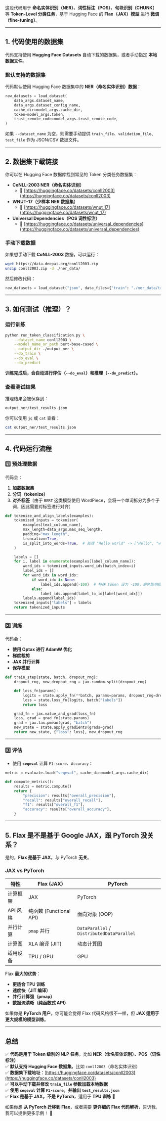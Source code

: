 这段代码用于 **命名实体识别（NER）、词性标注（POS）、句块识别（CHUNK）** 等 **Token-Level 分类任务**，基于 Hugging Face 的 **Flax（JAX）模型** 进行 **微调（fine-tuning）**。

---

## **1. 代码使用的数据集**
代码支持使用 **Hugging Face Datasets** 自动下载的数据集，或者手动指定 **本地数据文件**。

### **默认支持的数据集**
代码默认使用 Hugging Face 数据集中的 **NER（命名实体识别）数据**：
```python
raw_datasets = load_dataset(
    data_args.dataset_name,
    data_args.dataset_config_name,
    cache_dir=model_args.cache_dir,
    token=model_args.token,
    trust_remote_code=model_args.trust_remote_code,
)
```
如果 `--dataset_name` 为空，则需要手动提供 `train_file`、`validation_file`、`test_file` 作为 JSON/CSV 数据文件。

---

## **2. 数据集下载链接**
你可以在 Hugging Face 数据库找到常见的 Token 分类任务数据集：
- **CoNLL-2003 NER（命名实体识别）**
  - 📌 [https://huggingface.co/datasets/conll2003](https://huggingface.co/datasets/conll2003)
- **WNUT-17（少样本 NER 数据集）**
  - 📌 [https://huggingface.co/datasets/wnut_17](https://huggingface.co/datasets/wnut_17)
- **Universal Dependencies（POS 词性标注）**
  - 📌 [https://huggingface.co/datasets/universal_dependencies](https://huggingface.co/datasets/universal_dependencies)

### **手动下载数据**
如果想手动下载 **CoNLL-2003** 数据，可以运行：
```bash
wget https://data.deepai.org/conll2003.zip
unzip conll2003.zip -d ./ner_data/
```
然后修改代码：
```python
raw_datasets = load_dataset("json", data_files={"train": "./ner_data/train.json"})
```

---

## **3. 如何测试（推理）？**
### **运行训练**
```bash
python run_token_classification.py \
    --dataset_name conll2003 \
    --model_name_or_path bert-base-cased \
    --output_dir ./output_ner \
    --do_train \
    --do_eval \
    --do_predict
```
**训练完成后，会自动进行评估（`--do_eval`）和推理（`--do_predict`）。**

### **查看测试结果**
推理结果会被保存到：
```bash
output_ner/test_results.json
```
你可以使用 `jq` 或 `cat` 查看：
```bash
cat output_ner/test_results.json
```

---

## **4. 代码运行流程**
### **1️⃣ 预处理数据**
代码会：
1. **加载数据集**
2. **分词（tokenize）**
3. **对齐标签**（由于 `BERT` 这类模型使用 WordPiece，会将一个单词拆分为多个子词，因此需要对标签进行对齐）

```python
def tokenize_and_align_labels(examples):
    tokenized_inputs = tokenizer(
        examples[text_column_name],
        max_length=data_args.max_seq_length,
        padding="max_length",
        truncation=True,
        is_split_into_words=True,  # 处理 "Hello world" -> ["Hello", "world"]
    )

    labels = []
    for i, label in enumerate(examples[label_column_name]):
        word_ids = tokenized_inputs.word_ids(batch_index=i)
        label_ids = []
        for word_idx in word_ids:
            if word_idx is None:
                label_ids.append(-100)  # 特殊 token 设为 -100，避免影响损失计算
            else:
                label_ids.append(label_to_id[label[word_idx]])
        labels.append(label_ids)
    tokenized_inputs["labels"] = labels
    return tokenized_inputs
```

---

### **2️⃣ 训练**
代码会：
- **使用 Optax 进行 AdamW 优化**
- **梯度裁剪**
- **JAX 并行计算**
- **保存模型**
```python
def train_step(state, batch, dropout_rng):
    dropout_rng, new_dropout_rng = jax.random.split(dropout_rng)

    def loss_fn(params):
        logits = state.apply_fn(**batch, params=params, dropout_rng=dropout_rng, train=True)[0]
        loss = state.loss_fn(logits, batch["labels"])
        return loss

    grad_fn = jax.value_and_grad(loss_fn)
    loss, grad = grad_fn(state.params)
    grad = jax.lax.pmean(grad, "batch")
    new_state = state.apply_gradients(grads=grad)
    return new_state, {"loss": loss}, new_dropout_rng
```

---

### **3️⃣ 评估**
- 使用 **`seqeval`** 计算 `F1-score`、`Accuracy`：
```python
metric = evaluate.load("seqeval", cache_dir=model_args.cache_dir)

def compute_metrics():
    results = metric.compute()
    return {
        "precision": results["overall_precision"],
        "recall": results["overall_recall"],
        "f1": results["overall_f1"],
        "accuracy": results["overall_accuracy"],
    }
```

---

## **5. Flax 是不是基于 Google JAX，跟 PyTorch 没关系？**
是的，**Flax 是基于 JAX**，与 PyTorch **无关**。

### **JAX vs PyTorch**
| 特性 | Flax (JAX) | PyTorch |
|------|-----------|---------|
| 计算框架 | JAX | PyTorch |
| API 风格 | 纯函数 (Functional API) | 面向对象 (OOP) |
| 并行计算 | `pmap` 并行 | `DataParallel` / `DistributedDataParallel` |
| 计算图 | XLA 编译 (JIT) | 动态计算图 |
| 适用设备 | TPU / GPU | GPU |

Flax **最大的优势**：
- **更适合 TPU 训练**
- **速度快（JIT 编译）**
- **并行计算强（pmap）**
- **数据流清晰（纯函数式 API）**

如果你是 **PyTorch 用户**，你可能会觉得 Flax 代码风格很不一样，但 **JAX 适用于更大规模的模型训练**。

---

## **总结**
✅ **代码是用于 Token 级别的 NLP 任务**，比如 **NER（命名实体识别）、POS（词性标注）**  
✅ **默认支持 Hugging Face 数据集**，比如 `conll2003`（命名实体识别）  
✅ **数据集下载地址**：[https://huggingface.co/datasets/conll2003](https://huggingface.co/datasets/conll2003)  
✅ **可以手动下载并修改 `train_file` 参数加载本地数据**  
✅ **使用 `seqeval` 计算 `F1-score`，并输出 `test_results.json`**  
✅ **Flax 是基于 JAX，不是 PyTorch**，适用于 **TPU 训练** 🚀  

如果你想 **从 PyTorch 迁移到 Flax**，或者需要 **更详细的 Flax 代码解析**，告诉我，我可以提供更多示例！ 🚀